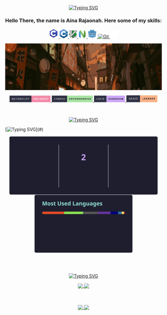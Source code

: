 <p align="center">
<a href="https://github.com/aandriamgit"><img src="https://readme-typing-svg.demolab.com?font=Fira+Code&weight=300&size=18&pause=1000&color=FAB387&center=true&vCenter=true&repeat=false&width=435&lines=%E2%8B%86%E2%81%BA%E2%82%8A%E2%8B%86+%E2%94%81%E2%94%81%E2%94%81%E2%94%81%E2%8A%B1+%E0%BD%90%E0%BD%B2+Aandriam+%E0%BD%8B%E0%BE%80+%E2%8A%B0%E2%94%81%E2%94%81%E2%94%81%E2%94%81+%E2%8B%86%E2%81%BA%E2%82%8A%E2%8B%86" alt="Typing SVG" /></a>
	
<h3 align="center">Hello There, the name is Aina Rajaonah. Here some of my skills:</h3>
<div align="center">
<a href="https://www.cprogramming.com/" target="_blank"> <img alt="C" width="31px" src="https://github.com/Aakarsh-B/trying-repos/blob/master/c-programming.png"/> </a>
<a href="https://cppreference.com/" target="_blank"> <img alt="C++" width="26px" src="https://github.com/Aakarsh-B/trying-repos/blob/master/c++.png"/> </a>
<a href="https://www.vim.org/" target="_blank"> <img alt="Vim" width="26px" src="assets/vim-icon.svg"/> </a>
<a href="https://neovim.io/" target="_blank"> <img alt="Neovim" width="26px" src="./assets/neovimio-icon.svg"/> </a>
<a href="https://godotengine.org//" target="_blank"> <img alt="Godot" width="30px" src="./godot_icon.png"/> </a>
<a href="https://git-scm.com/" target="_blank"> <img alt="Git" width="26px" src="https://git-scm.com/images/logos/downloads/Git-Icon-1788C.svg"/> </a>
       <img alt="GitHub" width="26px" src="./assets/github.svg" />
</div>
</p>

<p align="center">
    <a href="https://github.com/aandriamgit">
        <img src="./assets/train.gif" alt="Banner" width=850 height=150  border-radius=15px>
    </a>
    <div align="center">
        <a href="https://dicf.unepgrid.ch/madagascar" target="_blank"> <img alt="nationality" width="132px" src="./assets/nationality.svg"/> </a>
        <a href="https://www.42network.org/campus/42-antananarivo/#:~:text=The%20establishment%20of%2042%20in,digital%20sector%2C%20promoting%20social%20inclusion." target="_blank"> <img alt="campus" width="132px" src="./assets/campus-antananarivo.svg"/> </a>
        <a href="https://profile.intra.42.fr/users/aandriam" target="_blank"> <img alt="login" width="100px" src="./assets/login.svg"/> </a>
        <a href="#" target="_blank"> <img alt="grade" width="100px" src="./assets/grade-learner.svg"/> </a>
    </div>
<p/>

<br/>
<p align="center">
<a href="https://github.com/aandriamgit"><img src="https://readme-typing-svg.demolab.com?font=Fira+Code&weight=300&size=18&pause=1000&color=FAB387&center=true&vCenter=true&repeat=false&width=435&lines=++++__________%CB%97%CB%8F%CB%8B+%E2%9C%8ESummary+%C2%B4%CB%8E%CB%97__________" alt="Typing SVG" /></a>
</p>

[![Typing SVG](https://readme-typing-svg.demolab.com?font=Fira+Code&pause=1000&width=435&lines=Simplicity+isn%E2%80%99t+laziness.;Over-optimization+kills.;Bugs+are+features+in+denial.;Raycasting%3A+mapping+illusions.;If+the+compiler%E2%80%99s+happy%2C+I%E2%80%99m+wary.;Clarity+is+beauty.;Understand+it%2C+or+expect+pain.;Apathy+for+gods%2C+not+for+codes.;Solve+first.+Code+later.;Time+isn%E2%80%99t+the+issue%2C+focus+is.;Good+code+tells+a+story.;Great+devs+think+in+consequences.;Git+commits+are+confessions.;A+semicolon+can+be+fatal.)](#)

    
<div align="center">
  <a href="https://github.com/aandriamgit?tab=repositories">
  <img height=188 align="center" src="assets/streak-stats.svg" />
<a/>
  <a href="https://github.com/aandriamgit?tab=repositories">
    <img height=188 align="center" src="assets/top-langs.svg" />
<a/>

</div>
<br/>
<div>
<br/>
<br/>
<div/>
<p align="center">
<a href="https://github.com/aandriamgit"><img src="https://readme-typing-svg.demolab.com?font=Fira+Code&weight=300&size=18&pause=1000&color=FAB387&Center=true&vCenter=true&repeat=false&width=435&lines=++__________%CB%9A%CB%96%F0%93%8D%A2+%F0%9F%97%92Repositories+%E2%80%A7%E2%82%8A%CB%9A__________" alt="Typing SVG" /></a>
</p>
<div align="center">
<a href="https://github.com/aandriamgit/kitty">
  <img height=115 align="center" src="https://github-readme-stats.vercel.app/api/pin/?username=aandriamgit&theme=catppuccin_mocha&repo=kitty" />
</a>
<a href="https://github.com/aandriamgit/command_sh">
  <img height=115 align="center" src="https://github-readme-stats.vercel.app/api/pin/?username=aandriamgit&theme=catppuccin_mocha&repo=command_sh" />
</a>
</div>

<br/>
<br/>
<br/>
<div align="center">
	 <a href="https://github.com/aandriamgit/godot_test_gdextension">
  <img height=115 align="center" src="https://github-readme-stats.vercel.app/api/pin/?username=aandriamgit&theme=catppuccin_mocha&repo=godot_test_gdextension" />
</a>
<a href="https://github.com/aandriamgit/nvim">
  <img height=115 align="center" src="https://github-readme-stats.vercel.app/api/pin/?username=aandriamgit&theme=catppuccin_mocha&repo=nvim" />
</a>
</div>
</div>
